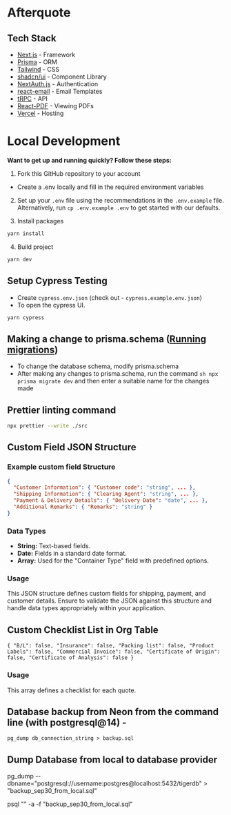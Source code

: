 # Afterquote

## Tech Stack

- [Next.js](https://nextjs.org/) - Framework
- [Prisma](https://www.prisma.io/) - ORM
- [Tailwind](https://tailwindcss.com/) - CSS
- [shadcn/ui](https://ui.shadcn.com/) - Component Library
- [NextAuth.js](https://next-auth.js.org/) - Authentication
- [react-email](https://react.email/) - Email Templates
- [tRPC](https://trpc.io/) - API
- [React-PDF](https://github.com/wojtekmaj/react-pdf) - Viewing PDFs
- [Vercel](https://vercel.com) - Hosting

# Local Development

**Want to get up and running quickly? Follow these steps:**

1. Fork this GitHub repository to your account
- Create a .env locally and fill in the required environment variables

2. Set up your `.env` file using the recommendations in the `.env.example` file. Alternatively, run `cp .env.example .env` to get started with our defaults.

3. Install packages
```sh
yarn install
```

4. Build project
```sh
yarn dev
```

## Setup Cypress Testing

- Create `cypress.env.json` (check out - `cypress.example.env.json`)
- To open the cypress UI.
```sh
yarn cypress
```

## Making a change to prisma.schema ([Running migrations](<[url](https://www.prisma.io/docs/guides/migrate/developing-with-prisma-migrate)>))

- To change the database schema, modify prisma.schema
- After making any changes to prisma.schema, run the command 
```sh npx prisma migrate dev``` and then enter a suitable name for the changes made

## Prettier linting command

```sh
npx prettier --write ./src
```


## Custom Field JSON Structure

### Example custom field Structure

```json
{
  "Customer Information": { "Customer code": "string", ... },
  "Shipping Information": { "Clearing Agent": "string", ... },
  "Payment & Delivery Details": { "Delivery Date": "date", ... },
  "Additional Remarks": { "Remarks": "string" }
}
```

### Data Types

- **String:** Text-based fields.
- **Date:** Fields in a standard date format.
- **Array:** Used for the "Container Type" field with predefined options.

### Usage

This JSON structure defines custom fields for shipping, payment, and customer details. Ensure to validate the JSON against this structure and handle data types appropriately within your application.

## Custom Checklist List in Org Table

`{
"B/L": false,
"Insurance": false,
"Packing list": false,
"Product Labels": false,
"Commercial Invoice": false,
"Certificate of Origin": false,
"Certificate of Analysis": false
}`

### Usage

This array defines a checklist for each quote.

## Database backup from Neon from the command line (with postgresql@14) -

```
pg_dump db_connection_string > backup.sql
```

## Dump Database from local to database provider

pg_dump --dbname="postgresql://username:postgres@localhost:5432/tigerdb" > "backup_sep30_from_local.sql"

psql "<prod-url>" -a -f "backup_sep30_from_local.sql"
